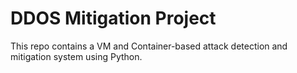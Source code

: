 # DDOS Mitigation Project

This repo contains a VM and Container-based attack detection and mitigation system using Python.